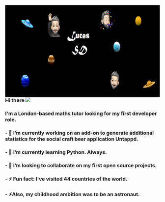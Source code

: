 
<img align="right" width="1000" height="300" src="https://github.com/LucasSD/LucasSD/blob/main/Github%20header%202nd%20option.png">

### Hi there <img src="https://raw.githubusercontent.com/MartinHeinz/MartinHeinz/master/wave.gif" width="30px">
### I'm a London-based maths tutor looking for my first developer role.
### - 🔭 I’m currently working on an add-on to generate additional statistics for the social craft beer application Untappd. 
### - 🌱 I’m currently learning Python. Always. 
### - 👯 I’m looking to collaborate on my first open source projects. 
### - ⚡ Fun fact: I've visited 44 countries of the world. 
### - ⚡Also, my childhood ambition was to be an astronaut. 





<!--
**LucasSD/LucasSD** is a ✨ _special_ ✨ repository because its `README.md` (this file) appears on your GitHub profile.

Here are some ideas to get you started:


- 🌱 I’m currently learning ...
- 👯 I’m looking to collaborate on ...
- 🤔 I’m looking for help with ...
- 💬 Ask me about ...
- 📫 How to reach me: ...
- 😄 Pronouns: ...
- ⚡ Fun fact: ...
-->
